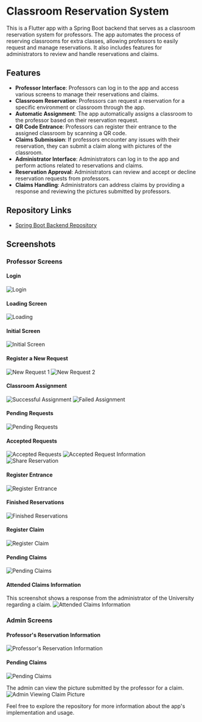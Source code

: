 # Classroom Reservation System

This is a Flutter app with a Spring Boot backend that serves as a classroom reservation system for professors. The app automates the process of reserving classrooms for extra classes, allowing professors to easily request and manage reservations. It also includes features for administrators to review and handle reservations and claims.

## Features

- **Professor Interface**: Professors can log in to the app and access various screens to manage their reservations and claims.
- **Classroom Reservation**: Professors can request a reservation for a specific environment or classroom through the app.
- **Automatic Assignment**: The app automatically assigns a classroom to the professor based on their reservation request.
- **QR Code Entrance**: Professors can register their entrance to the assigned classroom by scanning a QR code.
- **Claims Submission**: If professors encounter any issues with their reservation, they can submit a claim along with pictures of the classroom.
- **Administrator Interface**: Administrators can log in to the app and perform actions related to reservations and claims.
- **Reservation Approval**: Administrators can review and accept or decline reservation requests from professors.
- **Claims Handling**: Administrators can address claims by providing a response and reviewing the pictures submitted by professors.

## Repository Links

- [Spring Boot Backend Repository](https://github.com/SebastianBelmonte01/environment_ucb_backend)

## Screenshots

### Professor Screens

#### Login
![Login](readme-screen/login.jpeg)

#### Loading Screen
![Loading](readme-screen/loading.jpeg)

#### Initial Screen
![Initial Screen](readme-screen/initial_screen.jpeg)

#### Register a New Request
![New Request 1](readme-screen/new_request.jpeg)
![New Request 2](readme-screen/new_request2.jpeg)

#### Classroom Assignment
![Successful Assignment](readme-screen/success.jpeg)
![Failed Assignment](readme-screen/failure.jpeg)

#### Pending Requests
![Pending Requests](readme-screen/request.jpeg)

#### Accepted Requests
![Accepted Requests](readme-screen/accepted.jpeg)
![Accepted Request Information](readme-screen/accepted_info.jpeg)
![Share Reservation](readme-screen/share.jpeg)

#### Register Entrance
![Register Entrance](readme-screen/qr_scan.jpeg)

#### Finished Reservations
![Finished Reservations](readme-screen/finished.jpeg)

#### Register Claim
![Register Claim](readme-screen/res_claim.jpeg)

#### Pending Claims
![Pending Claims](readme-screen/pending_claims.jpeg)

#### Attended Claims Information
This screenshot shows a response from the administrator of the University regarding a claim.
![Attended Claims Information](readme-screen/attended_claim.jpeg)

### Admin Screens

#### Professor's Reservation Information
![Professor's Reservation Information](readme-screen/admin/admin.jpeg)

#### Pending Claims
![Pending Claims](readme-screen/admin/admin_claim.jpeg)

The admin can view the picture submitted by the professor for a claim.
![Admin Viewing Claim Picture](readme-screen/admin/admin_see_claim.jpeg)

Feel free to explore the repository for more information about the app's implementation and usage.
